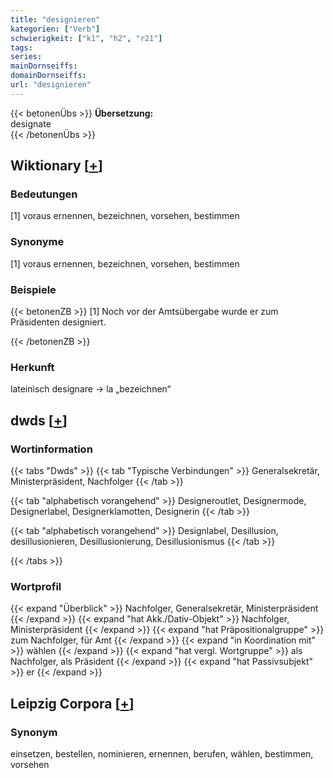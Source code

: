 ```yaml
---
title: "designieren"
kategorien: ["Verb"]
schwierigkeit: ["k1", "h2", "r21"]
tags:
series:
mainDornseiffs:
domainDornseiffs:
url: "designieren"
---
```


{{< betonenÜbs >}}
**Übersetzung:**  
designate  
{{< /betonenÜbs >}}

## Wiktionary [[+](https://de.wiktionary.org/wiki/designieren)]

### Bedeutungen
[1] voraus ernennen, bezeichnen, vorsehen, bestimmen  

### Synonyme
[1] voraus ernennen, bezeichnen, vorsehen, bestimmen  

### Beispiele
{{< betonenZB >}}
[1] Noch vor der Amtsübergabe wurde er zum Präsidenten designiert.  

{{< /betonenZB >}}
### Herkunft
lateinisch designare → la „bezeichnen“  



## dwds [[+](https://www.dwds.de/wb/designieren)]

### Wortinformation
{{< tabs "Dwds" >}}
{{< tab "Typische Verbindungen" >}}
Generalsekretär, Ministerpräsident, Nachfolger
{{< /tab >}}

{{< tab "alphabetisch vorangehend" >}}
Designeroutlet, Designermode, Designerlabel, Designerklamotten, Designerin
{{< /tab >}}

{{< tab "alphabetisch vorangehend" >}}
Designlabel, Desillusion, desillusionieren, Desillusionierung, Desillusionismus
{{< /tab >}}

{{< /tabs >}}

### Wortprofil
{{< expand "Überblick" >}} Nachfolger, Generalsekretär, Ministerpräsident {{< /expand >}}
{{< expand "hat Akk./Dativ-Objekt" >}} Nachfolger, Ministerpräsident {{< /expand >}}
{{< expand "hat Präpositionalgruppe" >}} zum Nachfolger, für Amt {{< /expand >}}
{{< expand "in Koordination mit" >}} wählen {{< /expand >}}
{{< expand "hat vergl. Wortgruppe" >}} als Nachfolger, als Präsident {{< /expand >}}
{{< expand "hat Passivsubjekt" >}} er {{< /expand >}}

## Leipzig Corpora [[+](https://corpora.uni-leipzig.de/en/res?word=designieren&corpusId=deu_newscrawl-public_2018)]


### Synonym
einsetzen, bestellen, nominieren, ernennen, berufen, wählen, bestimmen, vorsehen

